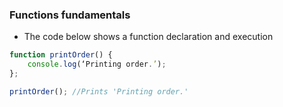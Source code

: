 ### Functions fundamentals

* The code below shows a function declaration and execution

```js
function printOrder() {
	console.log(‘Printing order.’);
};

printOrder(); //Prints 'Printing order.'
```
